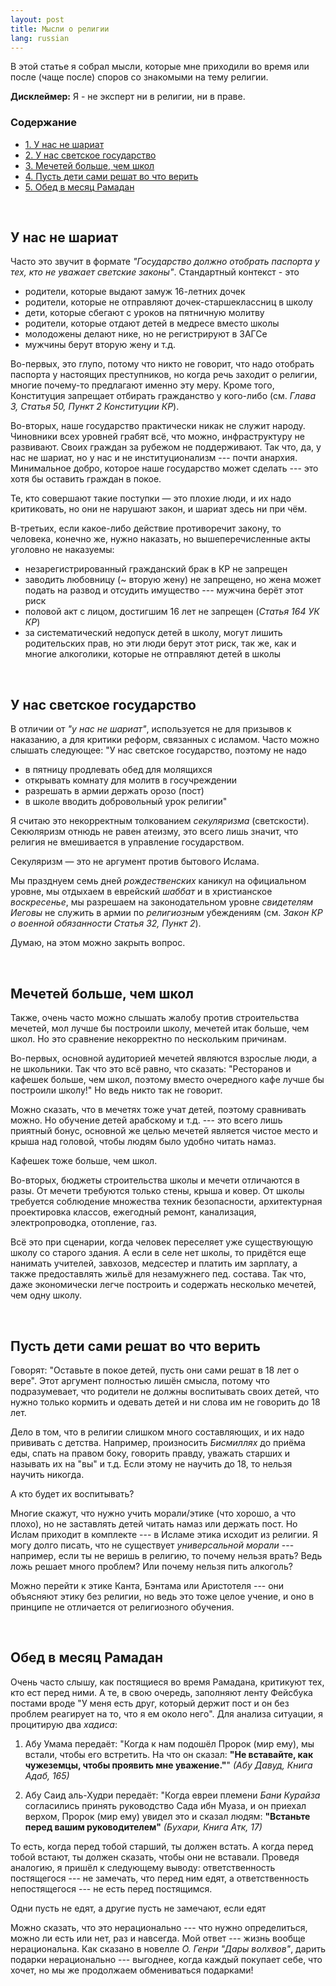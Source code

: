 ```yaml
---
layout: post
title: Мысли о религии
lang: russian
---
```


В этой статье я собрал мысли, которые мне приходили во время или после (чаще после) споров со знакомыми на тему религии.  

**Дисклеймер:** Я - не эксперт ни в религии, ни в праве.

### Содержание
<ul class="index">
<li><a href="#notshariah">1. У нас не шариат</a></li>
<li><a href="#secular">2. У нас светское государство</a></li>
<li><a href="#mosques">3. Мечетей больше, чем школ</a></li>
<li><a href="#upbring">4. Пусть дети сами решат во что верить</a></li>
<li><a href="#sawm">5. Обед в месяц Рамадан</a></li>
</ul>

<a name="notshariah"></a><br>
## У нас не шариат

Часто это звучит в формате _"Государство должно отобрать паспорта у тех, кто не уважает светские законы"_. Стандартный контекст - это 

- родители, которые выдают замуж 16-летних дочек
- родители, которые не отправляют дочек-старшеклассниц в школу
- дети, которые сбегают с уроков на пятничную молитву
- родители, которые отдают детей в медресе вместо школы
- молодожены делают нике, но не регистрируют в ЗАГСе
- мужчины берут вторую жену и т.д.

Во-первых, это глупо, потому что никто не говорит, что надо отобрать паспорта у настоящих преступников, но когда речь заходит о религии, многие почему-то предлагают именно эту меру. Кроме того, Конституция запрещает отбирать гражданство у кого-либо (см. _Глава 3, Статья 50, Пункт 2 Конституции КР_).

Во-вторых, наше государство практически никак не служит народу. Чиновники всех уровней грабят всё, что можно, инфраструктуру не развивают. Своих граждан за рубежом не поддерживают. Так что, да, у нас не шариат, но у нас и не институционализм --- почти анархия. Минимальное добро, которое наше государство может сделать --- это хотя бы оставить граждан в покое.

<div class="highlighted">Те, кто совершают такие поступки &mdash; это плохие люди, и их надо критиковать, но они не нарушают закон, и шариат здесь ни при чём.</div>

В-третьих, если какое-либо действие противоречит закону, то человека, конечно же, нужно наказать, но вышеперечисленные акты уголовно не наказуемы:
- незарегистрированный гражданский брак в КР не запрещен
- заводить любовницу (~ вторую жену) не запрещено, но жена может подать на развод и отсудить имущество --- мужчина берёт этот риск
- половой акт с лицом, достигшим 16 лет не запрещен (_Статья 164 УК КР_)
- за систематический недопуск детей в школу, могут лишить родительских прав, но эти люди берут этот риск, так же, как и многие алкоголики, которые не отправляют детей в школы


<a name="secular"></a><br>
## У нас светское государство

В отличии от _"у нас не шариат"_, используется не для призывов к наказанию, а для критики реформ, связанных с исламом. Часто можно слышать следующее:
"У нас светское государство, поэтому не надо
- в пятницу продлевать обед для молящихся
- открывать комнату для молитв в госучреждении
- разрешать в армии держать орозо (пост)
- в школе вводить добровольный урок религии"

Я считаю это некорректным толкованием _секуляризма_ (светскости). Секюляризм отнюдь не равен атеизму, это всего лишь значит, что религия не вмешивается в управление государством.  

<div class="highlighted">Секуляризм &mdash; это не аргумент против бытового Ислама.</div>

Мы празднуем семь дней _рождественских_ каникул на официальном уровне, мы отдыхаем в еврейский _шаббат_ и в христианское _воскресенье_, мы разрешаем на законодательном уровне _свидетелям Иеговы_ не служить в армии по _религиозным_ убеждениям (см. _Закон КР о военной обязанности Статья 32, Пункт 2_).  

Думаю, на этом можно закрыть вопрос.



<a name="mosques"></a><br>
## Мечетей больше, чем школ

Также, очень часто можно слышать жалобу против строительства мечетей, мол лучше бы построили школу, мечетей итак больше, чем школ. Но это сравнение некорректно по нескольким причинам.  

Во-первых, основной аудиторией мечетей являются взрослые люди, а не школьники. Так что это всё равно, что сказать: "Ресторанов и кафешек больше, чем школ, поэтому вместо очередного кафе лучше бы построили школу!" Но ведь никто так не говорит.   

Можно сказать, что в мечетях тоже учат детей, поэтому сравнивать можно. Но обучение детей арабскому и т.д. --- это всего лишь приятный бонус, основной же целью мечетей является чистое место и крыша над головой, чтобы людям было удобно читать намаз.  

<div class="highlighted">Кафешек тоже больше, чем школ.</div>

Во-вторых, бюджеты строительства школы и мечети отличаются в разы. От мечети требуются только стены, крыша и ковер. От школы требуется соблюдение множества техник безопасности, архитектурная проектировка классов, ежегодный ремонт, канализация, электропроводка, отопление, газ.  

Всё это при сценарии, когда человек переселяет уже существующую школу со старого здания. А если в селе нет школы, то придётся еще нанимать учителей, завхозов, медсестер и платить им зарплату, а также предоставлять жильё для незамужнего пед. состава. Так что, даже экономически легче построить и содержать несколько мечетей, чем одну школу.



<a name="upbring"></a><br>
## Пусть дети сами решат во что верить

Говорят: "Оставьте в покое детей, пусть они сами решат в 18 лет о вере". Этот аргумент полностью лишён смысла, потому что подразумевает, что родители не должны воспитывать своих детей, что нужно только кормить и одевать детей и ни слова им не говорить до 18 лет.  

Дело в том, что в религии слишком много составляющих, и их надо прививать с детства. Например, произносить _Бисмиллях_ до приёма еды, спать на правом боку, говорить правду, уважать старших и называть их на "вы" и т.д. Если этому не научить до 18, то нельзя научить никогда.  

<div class="highlighted">А кто будет их воспитывать?</div>

Многие скажут, что нужно учить морали/этике (что хорошо, а что плохо), но не заставлять детей читать намаз или держать пост. Но Ислам приходит в комплекте --- в Исламе этика исходит из религии. Я могу долго писать, что не существует _универсальной морали_ --- например, если ты не веришь в религию, то почему нельзя врать? Ведь ложь решает много проблем? Или почему нельзя пить алкоголь?  

Можно перейти к этике Канта, Бэнтама или Аристотеля --- они объясняют этику без религии, но ведь это тоже целое учение, и оно в принципе не отличается от религиозного обучения.


<a name="sawm"></a><br>
## Обед в месяц Рамадан	

Очень часто слышу, как постящиеся во время Рамадана, критикуют тех, кто ест перед ними. А те, в свою очередь, заполняют ленту Фейсбука постами вроде "У меня есть друг, который держит пост и он без проблем реагирует на то, что я ем около него". Для анализа ситуации, я процитирую два _хадиса_:

1. Абу Умама передаёт: "Когда к нам подошёл Пророк (мир ему), мы встали, чтобы его встретить. На что он сказал: **"Не вставайте, как чужеземцы, чтобы проявить мне уважение."**" _(Абу Давуд, Книга Адаб, 165)_

2. Абу Саид аль-Худри передаёт: "Когда евреи племени _Бани Курайза_ согласились принять руководство Сада ибн Муаза, и он приехал верхом, Пророк (мир ему) увидел это и сказал людям: **"Встаньте перед вашим руководителем"** _(Бухари, Книга Атк, 17)_

То есть, когда перед тобой старший, ты должен встать. А когда перед тобой встают, ты должен сказать, чтобы они не вставали. Проведя аналогию, я пришёл к следующему выводу: ответственность постящегося --- не замечать, что перед ним едят, а ответственность непостящегося --- не есть перед постящимся.

<div class="highlighted">Одни пусть не едят, а другие пусть не замечают, если едят</div>

Можно сказать, что это нерационально --- что нужно определиться, можно ли есть или нет, раз и навсегда. Мой ответ --- жизнь вообще нерациональна. Как сказано в новелле _О. Генри "Дары волхвов"_, дарить подарки нерационально --- выгоднее, когда каждый покупает себе, что хочет, но мы же продолжаем обмениваться подарками!